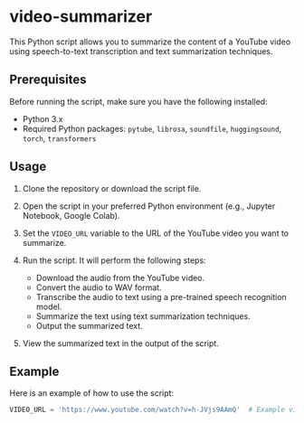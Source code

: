 # video-summarizer

This Python script allows you to summarize the content of a YouTube video using speech-to-text transcription and text summarization techniques.

## Prerequisites

Before running the script, make sure you have the following installed:

- Python 3.x
- Required Python packages: `pytube`, `librosa`, `soundfile`, `huggingsound`, `torch`, `transformers`

## Usage

1. Clone the repository or download the script file.

2. Open the script in your preferred Python environment (e.g., Jupyter Notebook, Google Colab).

3. Set the `VIDEO_URL` variable to the URL of the YouTube video you want to summarize.

4. Run the script. It will perform the following steps:

   - Download the audio from the YouTube video.
   - Convert the audio to WAV format.
   - Transcribe the audio to text using a pre-trained speech recognition model.
   - Summarize the text using text summarization techniques.
   - Output the summarized text.

5. View the summarized text in the output of the script.

## Example

Here is an example of how to use the script:

```python
VIDEO_URL = 'https://www.youtube.com/watch?v=h-JVjs9AAmQ'  # Example video URL
